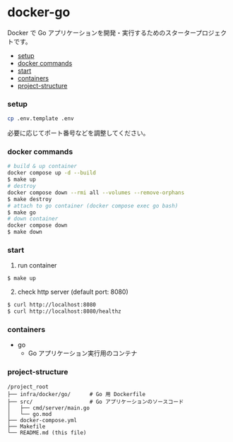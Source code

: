 # docker-go

Docker で Go アプリケーションを開発・実行するためのスタータープロジェクトです。

- [setup](#setup)
- [docker commands](#docker-commands)
- [start](#start)
- [containers](#containers)
- [project-structure](#project-structure)

### setup
```bash
cp .env.template .env
```
必要に応じてポート番号などを調整してください。

### docker commands
```bash
# build & up container
docker compose up -d --build
$ make up
# destroy
docker compose down --rmi all --volumes --remove-orphans
$ make destroy
# attach to go container (docker compose exec go bash)
$ make go
# down container
docker compose down
$ make down
```

### start
1. run container
```bash
$ make up
```
2. check http server (default port: 8080)
```bash
$ curl http://localhost:8080
$ curl http://localhost:8080/healthz
```

### containers
- go
  - Go アプリケーション実行用のコンテナ

### project-structure
```
/project_root
├── infra/docker/go/      # Go 用 Dockerfile
├── src/                  # Go アプリケーションのソースコード
│   ├── cmd/server/main.go
│   └── go.mod
├── docker-compose.yml
├── Makefile
└── README.md (this file)
```
